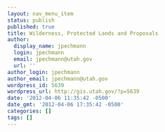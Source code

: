 ```yaml
---
layout: nav_menu_item
status: publish
published: true
title: Wilderness, Protected Lands and Proposals
author:
  display_name: jpechmann
  login: jpechmann
  email: jpechmann@utah.gov
  url: ''
author_login: jpechmann
author_email: jpechmann@utah.gov
wordpress_id: 5639
wordpress_url: http://gis.utah.gov/?p=5639
date: '2012-04-06 11:35:42 -0500'
date_gmt: '2012-04-06 17:35:42 -0500'
categories: []
tags: []
---
```


